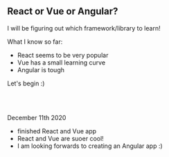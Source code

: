 ## React or Vue or Angular?

I will be figuring out which framework/library to learn!

What I know so far:
- React seems to be very popular
- Vue has a small learning curve
- Angular is tough

Let's begin :)

<br>
<br>

December 11th 2020
- finished React and Vue app
- React and Vue are suoer cool!
- I am looking forwards to creating an Angular app :)

